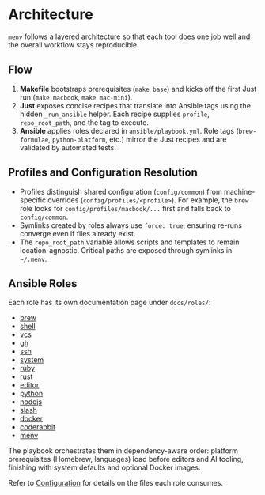 # Architecture

`menv` follows a layered architecture so that each tool does one job well and the overall workflow stays reproducible.

## Flow
1. **Makefile** bootstraps prerequisites (`make base`) and kicks off the first Just run (`make macbook`, `make mac-mini`).
2. **Just** exposes concise recipes that translate into Ansible tags using the hidden `_run_ansible` helper. Each recipe supplies `profile`, `repo_root_path`, and the tag to execute.
3. **Ansible** applies roles declared in `ansible/playbook.yml`. Role tags (`brew-formulae`, `python-platform`, etc.) mirror the Just recipes and are validated by automated tests.

## Profiles and Configuration Resolution
- Profiles distinguish shared configuration (`config/common`) from machine-specific overrides (`config/profiles/<profile>`). For example, the `brew` role looks for `config/profiles/macbook/...` first and falls back to `config/common`.
- Symlinks created by roles always use `force: true`, ensuring re-runs converge even if files already exist.
- The `repo_root_path` variable allows scripts and templates to remain location-agnostic. Critical paths are exposed through symlinks in `~/.menv`.

## Ansible Roles
Each role has its own documentation page under `docs/roles/`:
- [brew](./roles/brew.md)
- [shell](./roles/shell.md)
- [vcs](./roles/vcs.md)
- [gh](./roles/gh.md)
- [ssh](./roles/ssh.md)
- [system](./roles/system.md)
- [ruby](./roles/ruby.md)
- [rust](./roles/rust.md)
- [editor](./roles/editor.md)
- [python](./roles/python.md)
- [nodejs](./roles/nodejs.md)
- [slash](./roles/slash.md)
- [docker](./roles/docker.md)
- [coderabbit](./roles/coderabbit.md)
- [menv](./roles/menv.md)

The playbook orchestrates them in dependency-aware order: platform prerequisites (Homebrew, languages) load before editors and AI tooling, finishing with system defaults and optional Docker images.

Refer to [Configuration](./configuration.md) for details on the files each role consumes.
